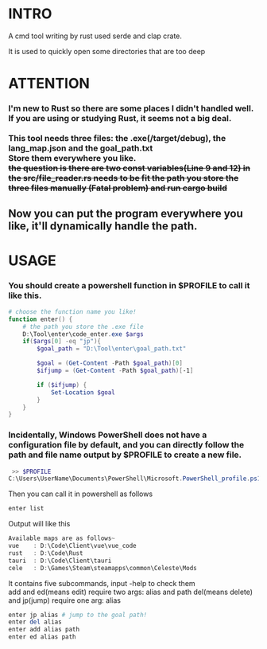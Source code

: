 <h1>INTRO</h1>
A cmd tool writing by rust used serde and clap crate.

It is used to quickly open some directories that are too deep</h2>

<h1>ATTENTION</h1>
<h3>
I'm new to Rust so there are some places I didn't handled well.
<br/>
If you are using or studying Rust, it seems not a big deal.
<br/>
<br/>
This tool needs three files:
the .exe(/target/debug), the lang_map.json and the goal_path.txt <br/>
Store them everywhere you like.
<br>
<del>the question is there are two const variables(Line 9 and 12) in the src/file_reader.rs  needs to be fit the path you store the three files manually (Fatal problem)
and run cargo build</del>   
<h2>Now you can put the program everywhere you like, it'll dynamically handle the path.</h2>
</h3>

<h1>USAGE</h1>
<h3>You should create a powershell function in $PROFILE to call it like this.</h3>


```powershell
# choose the function name you like!
function enter() {
    # the path you store the .exe file
    D:\Tool\enter\code_enter.exe $args
    if($args[0] -eq "jp"){
        $goal_path = "D:\Tool\enter\goal_path.txt"

        $goal = (Get-Content -Path $goal_path)[0]
        $ifjump = (Get-Content -Path $goal_path)[-1]

        if ($ifjump) {
            Set-Location $goal
        }
    }
}
```

<h3>Incidentally, Windows PowerShell does not have a configuration file by default, and you can directly follow the path and file name output by $PROFILE to create a new file. </h3>

``` powershell
 >> $PROFILE
C:\Users\UserName\Documents\PowerShell\Microsoft.PowerShell_profile.ps1
```

Then you can call it in powershell as follows

```powershell
enter list
```

Output will like this

```powershell
Available maps are as follows~
vue    : D:\Code\Client\vue\vue_code
rust   : D:\Code\Rust
tauri  : D:\Code\Client\tauri
cele   : D:\Games\Steam\steamapps\common\Celeste\Mods
```

It contains five subcommands, input -help to check them
<br/>
add and ed(means edit) require two args: alias and path
del(means delete) and jp(jump) require one arg: alias

```powershell
enter jp alias # jump to the goal path!
enter del alias
enter add alias path
enter ed alias path
```
